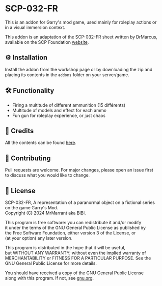 # SCP-032-FR

This is an addon for Garry's mod game, used mainly for roleplay actions or in a visual immersion context.

This addon is an adaptation of the SCP-032-FR sheet written by DrMarcus, available on the SCP Foundation [website](http://fondationscp.wikidot.com/scp-032-fr).

## ⚙️ Installation

Install the addon from the workshop page or by downloading the zip and placing its contents in the `addons` folder on your server/game.

## 🛠️ Functionality

*  Firing a multitude of different ammunition (15 différents)
*  Multitude of models and effect for each ammo
*  Fun gun for roleplay experience, or just chaos

## 🤝 Credits

All the contents can be found [here](https://pastebin.com/).

## 🧮 Contributing

Pull requests are welcome. For major changes, please open an issue first<br>
to discuss what you would like to change.<br>

## 📄 License

SCP-032-FR, A representation of a paranormal object on a fictional series on the game Garry's Mod.<br>
Copyright (C) 2024  MrMarrant aka BIBI.<br>

This program is free software: you can redistribute it and/or modify<br>
it under the terms of the GNU General Public License as published by<br>
the Free Software Foundation, either version 3 of the License, or<br>
(at your option) any later version.<br>

This program is distributed in the hope that it will be useful,<br>
but WITHOUT ANY WARRANTY; without even the implied warranty of<br>
MERCHANTABILITY or FITNESS FOR A PARTICULAR PURPOSE.  See the<br>
GNU General Public License for more details.<br>

You should have received a copy of the GNU General Public License<br>
along with this program.  If not, see [gnu.org](https://www.gnu.org/licenses/).<br>